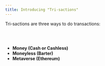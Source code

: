 ```yaml
---
title: Introducing "Tri-sactions"
---
```


Tri-sactions are three ways to do transactions:

<br><br>

- **Money (Cash or Cashless)**
- **Moneyless (Barter)**
- **Metaverse (Ethereum)**